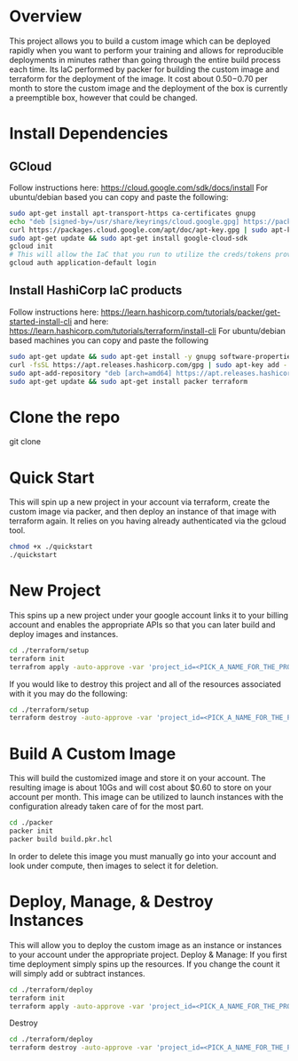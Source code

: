 # Overview
This project allows you to build a custom image which can be deployed rapidly when you want to perform your training and allows for reproducible deployments in minutes rather than going through the entire build process each time. Its IaC performed by packer for building the custom image and terraform for the deployment of the image. It cost about $0.50-$0.70 per month to store the custom image and the deployment of the box is currently a preemptible box, however that could be changed. 

# Install Dependencies
## GCloud 
Follow instructions here: https://cloud.google.com/sdk/docs/install
For ubuntu/debian based you can copy and paste the following:
```bash
sudo apt-get install apt-transport-https ca-certificates gnupg
echo "deb [signed-by=/usr/share/keyrings/cloud.google.gpg] https://packages.cloud.google.com/apt cloud-sdk main" | sudo tee -a /etc/apt/sources.list.d/google-cloud-sdk.list
curl https://packages.cloud.google.com/apt/doc/apt-key.gpg | sudo apt-key --keyring /usr/share/keyrings/cloud.google.gpg add -
sudo apt-get update && sudo apt-get install google-cloud-sdk
gcloud init
# This will allow the IaC that you run to utilize the creds/tokens provided by gcloud to auth to your services
gcloud auth application-default login 
```

## Install HashiCorp IaC products
Follow instructions here: https://learn.hashicorp.com/tutorials/packer/get-started-install-cli and here: https://learn.hashicorp.com/tutorials/terraform/install-cli
For ubuntu/debian based machines you can copy and paste the following 
```bash
sudo apt-get update && sudo apt-get install -y gnupg software-properties-common curl
curl -fsSL https://apt.releases.hashicorp.com/gpg | sudo apt-key add -
sudo apt-add-repository "deb [arch=amd64] https://apt.releases.hashicorp.com $(lsb_release -cs) main"
sudo apt-get update && sudo apt-get install packer terraform
```

# Clone the repo
git clone

# Quick Start
This will spin up a new project in your account via terraform, create the custom image via packer, and then deploy an instance of that image with terraform again. It relies on you having already authenticated via the gcloud tool. 
```bash
chmod +x ./quickstart
./quickstart
```

# New Project
This spins up a new project under your google account links it to your billing account and enables the appropriate APIs so that you can later build and deploy images and instances. 
```bash
cd ./terraform/setup
terraform init
terrafrom apply -auto-approve -var 'project_id=<PICK_A_NAME_FOR_THE_PROJECT_ID>'
```
If you would like to destroy this project and all of the resources associated with it you may do the following:
```bash
cd ./terraform/setup
terraform destroy -auto-approve -var 'project_id=<PICK_A_NAME_FOR_THE_PROJECT_ID>'
```

# Build A Custom Image
This will build the customized image and store it on your account. The resulting image is about 10Gs and will cost about $0.60 to store on your account per month. This image can be utilized to launch instances with the configuration already taken care of for the most part.
```bash
cd ./packer
packer init
packer build build.pkr.hcl
```
In order to delete this image you must manually go into your account and look under compute, then images to select it for deletion. 

# Deploy, Manage, & Destroy Instances
This will allow you to deploy the custom image as an instance or instances to your account under the appropriate project.
Deploy & Manage: If you first time deployment simply spins up the resources. If you change the count it will simply add or subtract instances. 
```bash
cd ./terraform/deploy
terraform init
terraform apply -auto-approve -var 'project_id=<PICK_A_NAME_FOR_THE_PROJECT_ID>' -var 'elk_count=1'
```
Destroy
```bash
cd ./terraform/deploy
terraform destroy -auto-approve -var 'project_id=<PICK_A_NAME_FOR_THE_PROJECT_ID>'
```

